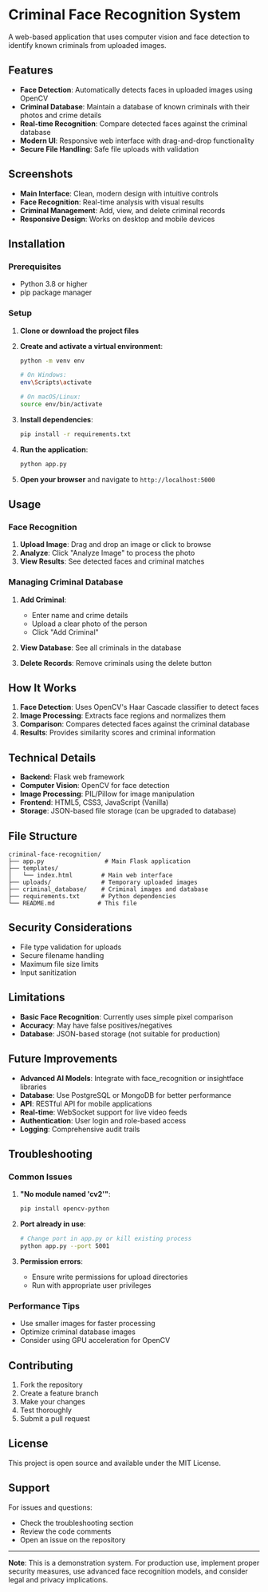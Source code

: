 # Criminal Face Recognition System

A web-based application that uses computer vision and face detection to identify known criminals from uploaded images.

## Features

- **Face Detection**: Automatically detects faces in uploaded images using OpenCV
- **Criminal Database**: Maintain a database of known criminals with their photos and crime details
- **Real-time Recognition**: Compare detected faces against the criminal database
- **Modern UI**: Responsive web interface with drag-and-drop functionality
- **Secure File Handling**: Safe file uploads with validation

## Screenshots

- **Main Interface**: Clean, modern design with intuitive controls
- **Face Recognition**: Real-time analysis with visual results
- **Criminal Management**: Add, view, and delete criminal records
- **Responsive Design**: Works on desktop and mobile devices

## Installation

### Prerequisites

- Python 3.8 or higher
- pip package manager

### Setup

1. **Clone or download the project files**

2. **Create and activate a virtual environment**:
   ```bash
   python -m venv env
   
   # On Windows:
   env\Scripts\activate
   
   # On macOS/Linux:
   source env/bin/activate
   ```

3. **Install dependencies**:
   ```bash
   pip install -r requirements.txt
   ```

4. **Run the application**:
   ```bash
   python app.py
   ```

5. **Open your browser** and navigate to `http://localhost:5000`

## Usage

### Face Recognition

1. **Upload Image**: Drag and drop an image or click to browse
2. **Analyze**: Click "Analyze Image" to process the photo
3. **View Results**: See detected faces and criminal matches

### Managing Criminal Database

1. **Add Criminal**:
   - Enter name and crime details
   - Upload a clear photo of the person
   - Click "Add Criminal"

2. **View Database**: See all criminals in the database
3. **Delete Records**: Remove criminals using the delete button

## How It Works

1. **Face Detection**: Uses OpenCV's Haar Cascade classifier to detect faces
2. **Image Processing**: Extracts face regions and normalizes them
3. **Comparison**: Compares detected faces against the criminal database
4. **Results**: Provides similarity scores and criminal information

## Technical Details

- **Backend**: Flask web framework
- **Computer Vision**: OpenCV for face detection
- **Image Processing**: PIL/Pillow for image manipulation
- **Frontend**: HTML5, CSS3, JavaScript (Vanilla)
- **Storage**: JSON-based file storage (can be upgraded to database)

## File Structure

```
criminal-face-recognition/
├── app.py                 # Main Flask application
├── templates/
│   └── index.html        # Main web interface
├── uploads/              # Temporary uploaded images
├── criminal_database/    # Criminal images and database
├── requirements.txt      # Python dependencies
└── README.md            # This file
```

## Security Considerations

- File type validation for uploads
- Secure filename handling
- Maximum file size limits
- Input sanitization

## Limitations

- **Basic Face Recognition**: Currently uses simple pixel comparison
- **Accuracy**: May have false positives/negatives
- **Database**: JSON-based storage (not suitable for production)

## Future Improvements

- **Advanced AI Models**: Integrate with face_recognition or insightface libraries
- **Database**: Use PostgreSQL or MongoDB for better performance
- **API**: RESTful API for mobile applications
- **Real-time**: WebSocket support for live video feeds
- **Authentication**: User login and role-based access
- **Logging**: Comprehensive audit trails

## Troubleshooting

### Common Issues

1. **"No module named 'cv2'"**:
   ```bash
   pip install opencv-python
   ```

2. **Port already in use**:
   ```bash
   # Change port in app.py or kill existing process
   python app.py --port 5001
   ```

3. **Permission errors**:
   - Ensure write permissions for upload directories
   - Run with appropriate user privileges

### Performance Tips

- Use smaller images for faster processing
- Optimize criminal database images
- Consider using GPU acceleration for OpenCV

## Contributing

1. Fork the repository
2. Create a feature branch
3. Make your changes
4. Test thoroughly
5. Submit a pull request

## License

This project is open source and available under the MIT License.

## Support

For issues and questions:
- Check the troubleshooting section
- Review the code comments
- Open an issue on the repository

---

**Note**: This is a demonstration system. For production use, implement proper security measures, use advanced face recognition models, and consider legal and privacy implications. 